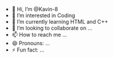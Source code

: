 - 👋 Hi, I’m @Kavin-8
- 👀 I’m interested in Coding
- 🌱 I’m currently learning HTML and C++
- 💞️ I’m looking to collaborate on ...
- 📫 How to reach me ...
- 😄 Pronouns: ...
- ⚡ Fun fact: ...

<!---
Kavin-8/Kavin-8 is a ✨ special ✨ repository because its `README.md` (this file) appears on your GitHub profile.
You can click the Preview link to take a look at your changes.
--->
